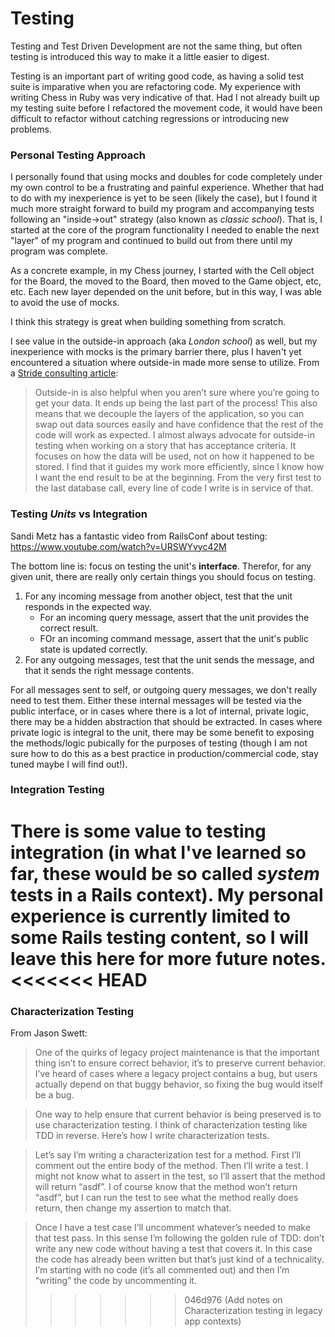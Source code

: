 # Testing

Testing and Test Driven Development are not the same thing, but often testing is introduced this way to make it a little easier to digest.

Testing is an important part of writing good code, as having a solid test suite is imparative when you are refactoring code. My experience with writing Chess in Ruby was very indicative of that. Had I not already built up my testing suite before I refactored the movement code, it would have been difficult to refactor without catching regressions or introducing new problems.

### Personal Testing Approach
I personally found that using mocks and doubles for code completely under my own control to be a frustrating and painful experience. Whether that had to do with my inexperience is yet to be seen (likely the case), but I found it much more straight forward to build my program and accompanying tests following an "inside->out" strategy (also known as _classic school_). That is, I started at the core of the program functionality I needed to enable the next "layer" of my program and continued to build out from there until my program was complete.

As a concrete example, in my Chess journey, I started with the Cell object for the Board, the moved to the Board, then moved to the Game object, etc, etc. Each new layer depended on the unit before, but in this way, I was able to avoid the use of mocks.

I think this strategy is great when building something from scratch.

I see value in the outside-in approach (aka _London school_) as well, but my inexperience with mocks is the primary barrier there, plus I haven't yet encountered a situation where outside-in made more sense to utilize. From a [Stride consulting article](https://www.stridenyc.com/blog/outside-in-vs-inside-out-tdd):

> Outside-in is also helpful when you aren’t sure where you’re going to get your data. It ends up being the last part of the process! This also means that we decouple the layers of the application, so you can swap out data sources easily and have confidence that the rest of the code will work as expected.
> I almost always advocate for outside-in testing when working on a story that has acceptance criteria. It focuses on how the data will be used, not on how it happened to be stored. I find that it guides my work more efficiently, since I know how I want the end result to be at the beginning. From the very first test to the last database call, every line of code I write is in service of that.

### Testing _Units_ vs Integration
Sandi Metz has a fantastic video from RailsConf about testing: https://www.youtube.com/watch?v=URSWYvyc42M

The bottom line is: focus on testing the unit's **interface**. Therefor, for any given unit, there are really only certain things you should focus on testing.
1. For any incoming message from another object, test that the unit responds in the expected way.
    * For an incoming query message, assert that the unit provides the correct result.
    * FOr an incoming command message, assert that the unit's public state is updated correctly.
1. For any outgoing messages, test that the unit sends the message, and that it sends the right message contents.

For all messages sent to self, or outgoing query messages, we don't really need to test them. Either these internal messages will be tested via the public interface, or in cases where there is a lot of internal, private logic, there may be a hidden abstraction that should be extracted. In cases where private logic is integral to the unit, there may be some benefit to exposing the methods/logic pubically for the purposes of testing (though I am not sure how to do this as a best practice in production/commercial code, stay tuned maybe I will find out!).

### Integration Testing
There is some value to testing integration (in what I've learned so far, these would be so called _system_ tests in a Rails context). My personal experience is currently limited to some Rails testing content, so I will leave this here for more future notes.
<<<<<<< HEAD
=======

### Characterization Testing
From Jason Swett: 

> One of the quirks of legacy project maintenance is that the important thing isn’t to ensure correct behavior, it’s to preserve current behavior. I’ve heard of cases where a legacy project contains a bug, but users actually depend on that buggy behavior, so fixing the bug would itself be a bug.

> One way to help ensure that current behavior is being preserved is to use characterization testing. I think of characterization testing like TDD in reverse. Here’s how I write characterization tests.

> Let’s say I’m writing a characterization test for a method. First I’ll comment out the entire body of the method. Then I’ll write a test. I might not know what to assert in the test, so I’ll assert that the method will return “asdf”. I of course know that the method won’t return “asdf”, but I can run the test to see what the method really does return, then change my assertion to match that.

> Once I have a test case I’ll uncomment whatever’s needed to make that test pass. In this sense I’m following the golden rule of TDD: don’t write any new code without having a test that covers it. In this case the code has already been written but that’s just kind of a technicality. I’m starting with no code (it’s all commented out) and then I’m “writing” the code by uncommenting it.
>>>>>>> 046d976 (Add notes on Characterization testing in legacy app contexts)
